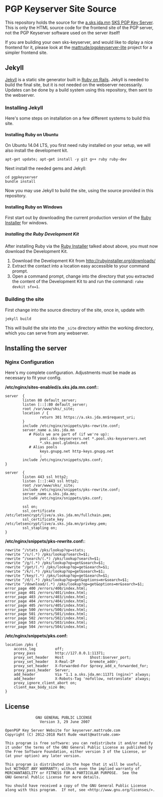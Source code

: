 # PGP Keyserver Site Source

This repository holds the source for the [a.sks.jda.mn](https://a.sks.jda.mn) [SKS PGP Key Server](https://sks-keyservers.net/). This is only the HTML source code for the frontend site of the PGP server, not the PGP Keyserver software used on the server itself!

If you are building your own sks-keyserver, and would like to diplay a nice frontend for it, please look at the [mattrude/pgpkeyserver-lite](https://github.com/mattrude/pgpkeyserver-lite) project for a simpler frontend site.

## Jekyll

[Jekyll](https://jekyllrb.com/) is a static site generator built in [Ruby on Rails](https://rubyonrails.org/). Jekyll is needed to build the final site, but it is not needed on the webserver necessarily. Updates can be done by a build system using this repository, then sent to the webserver.

### Installing Jekyll

Here's some steps on installation on a few different systems to build this site.

#### Installing Ruby on Ubuntu
On Ubuntu 14.04 LTS, you first need ruby installed on your setup, we will also install the development kit.

```
apt-get update; apt-get install -y git g++ ruby ruby-dev
```

Next install the needed gems and Jekyll:

```
cd pgpkeyserver
bundle install
```

Now you may use Jekyll to build the site, using the source provided in this repository.

#### Installing Ruby on Windows
First start out by downloading the current production version of the [Ruby Installer](http://rubyinstaller.org/downloads/) for windows.

##### Installing the Ruby Development Kit
After installing Ruby via the [Ruby Installer](http://rubyinstaller.org/downloads/) talked about above, you must now download the Development Kit.

1. Download the Development Kit from http://rubyinstaller.org/downloads/
1. Extract the contact into a location easy accessible to your command prompt.
1. Open a command prompt, change into the directory that you extracted the content of the Development Kit to and run the command: `rake devkit sfx=1`.

### Building the site

First change into the source directory of the site, once in, update with

```
jekyll build
```

This will build the site into the `_site` directory within the working directory, which you can serve from any webserver.

## Installing the server

### Nginx Configuration

Here's my complete configuration. Adjustments must be made as necessary to fit your config.

**/etc/nginx/sites-enabled/a.sks.jda.mn.conf:**:
```
server  {
        listen 80 default_server;
        listen [::]:80 default_server;
        root /var/www/sks/_site;
        location / {
                return 301 https://a.sks.jda.mn$request_uri;
        }
        include /etc/nginx/snippets/pks-rewrite.conf;
        server_name a.sks.jda.mn
           # Pools we are part of (if we're up):
                pool.sks-keyservers.net *.pool.sks-keyservers.net
                *.sks.pool.globnix.net
           # Alias pools
                keys.gnupg.net http-keys.gnupg.net
                ;
        include /etc/nginx/snippets/pks.conf;
}

server  {
        listen 443 ssl http2;
        listen [::]:443 ssl http2;
        root /var/www/sks/_site;
        include /etc/nginx/snippets/pks-rewrite.conf;
        server_name a.sks.jda.mn;
        include /etc/nginx/snippets/pks.conf;

        ssl on;
        ssl_certificate /etc/letsencrypt/live/a.sks.jda.mn/fullchain.pem;
        ssl_certificate_key /etc/letsencrypt/live/a.sks.jda.mn/privkey.pem;
        ssl_stapling on;
}
```

**/etc/nginx/snippets/pks-rewrite.conf:**:
```
rewrite ^/stats /pks/lookup?op=stats;
rewrite ^/s/(.*) /pks/lookup?search=$1;
rewrite ^/search/(.*) /pks/lookup?search=$1;
rewrite ^/g/(.*) /pks/lookup?op=get&search=$1;
rewrite ^/get/(.*) /pks/lookup?op=get&search=$1;
rewrite ^/k/(.*) /pks/lookup?op=get&search=$1;
rewrite ^/key/(.*) /pks/lookup?op=get&search=$1;
rewrite ^/d/(.*) /pks/lookup?op=get&options=mr&search=$1;
rewrite ^/download/(.*) /pks/lookup?op=get&options=mr&search=$1;
error_page 400 /errors/400/index.html;
error_page 401 /errors/401/index.html;
error_page 403 /errors/403/index.html;
error_page 404 /errors/404/index.html;
error_page 405 /errors/405/index.html;
error_page 500 /errors/500/index.html;
error_page 501 /errors/501/index.html;
error_page 502 /errors/502/index.html;
error_page 503 /errors/503/index.html;
error_page 504 /errors/504/index.html;
```

**/etc/nginx/snippets/pks.conf:**
```
location /pks {
    access_log         off;
    proxy_pass         http://127.0.0.1:11371;
    proxy_set_header   Host            $host:$server_port;
    proxy_set_header   X-Real-IP       $remote_addr;
    proxy_set_header   X-Forwarded-For $proxy_add_x_forwarded_for;
    proxy_pass_header  Server;
    add_header         Via "1.1 a.sks.jda.mn:11371 (nginx)" always;
    add_header         X-Robots-Tag 'nofollow, notranslate' always;
    proxy_ignore_client_abort on;
    client_max_body_size 8m;
}
```

## License

                  GNU GENERAL PUBLIC LICENSE
                    Version 3, 29 June 2007

    OpenPGP Key Server Website for keyserver.mattrude.com
    Copyright (C) 2012-2018 Matt Rude <matt@mattrude.com>

    This program is free software: you can redistribute it and/or modify
    it under the terms of the GNU General Public License as published by
    the Free Software Foundation, either version 3 of the License, or
    (at your option) any later version.

    This program is distributed in the hope that it will be useful,
    but WITHOUT ANY WARRANTY; without even the implied warranty of
    MERCHANTABILITY or FITNESS FOR A PARTICULAR PURPOSE.  See the
    GNU General Public License for more details.

    You should have received a copy of the GNU General Public License
    along with this program.  If not, see <http://www.gnu.org/licenses/>.

